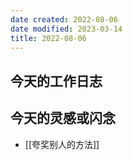 ```yaml
---
date created: 2022-08-06
date modified: 2023-03-14
title: 2022-08-06
---
```


## 今天的工作日志

## 今天的灵感或闪念

- [[夸奖别人的方法]]
